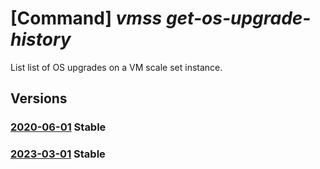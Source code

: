 # [Command] _vmss get-os-upgrade-history_

List list of OS upgrades on a VM scale set instance.

## Versions

### [2020-06-01](/Resources/mgmt-plane/L3N1YnNjcmlwdGlvbnMve30vcmVzb3VyY2Vncm91cHMve30vcHJvdmlkZXJzL21pY3Jvc29mdC5jb21wdXRlL3ZpcnR1YWxtYWNoaW5lc2NhbGVzZXRzL3t9L29zdXBncmFkZWhpc3Rvcnk=/2020-06-01.xml) **Stable**

<!-- mgmt-plane /subscriptions/{}/resourcegroups/{}/providers/microsoft.compute/virtualmachinescalesets/{}/osupgradehistory 2020-06-01 -->

### [2023-03-01](/Resources/mgmt-plane/L3N1YnNjcmlwdGlvbnMve30vcmVzb3VyY2Vncm91cHMve30vcHJvdmlkZXJzL21pY3Jvc29mdC5jb21wdXRlL3ZpcnR1YWxtYWNoaW5lc2NhbGVzZXRzL3t9L29zdXBncmFkZWhpc3Rvcnk=/2023-03-01.xml) **Stable**

<!-- mgmt-plane /subscriptions/{}/resourcegroups/{}/providers/microsoft.compute/virtualmachinescalesets/{}/osupgradehistory 2023-03-01 -->
